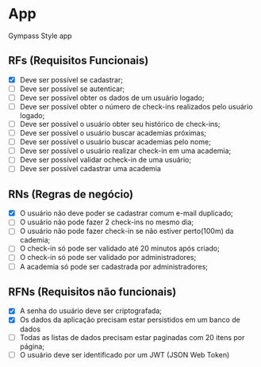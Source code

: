 # App

Gympass Style app

## RFs (Requisitos Funcionais)

- [x] Deve ser possível se cadastrar;
- [ ] Deve ser possível se autenticar;
- [ ] Deve ser possível obter os dados de um usuário logado;
- [ ] Deve ser possível obter o número de check-ins realizados pelo usuário logado;
- [ ] Deve ser possível o usuário obter seu histórico de check-ins;
- [ ] Deve ser possível o usuário buscar academias próximas;
- [ ] Deve ser possível o usuário buscar academias pelo nome;
- [ ] Deve ser possível o usuário realizar check-in em uma academia;
- [ ] Deve ser possível validar ocheck-in de uma usuário;
- [ ] Deve ser possível cadastrar uma academia

## RNs (Regras de negócio)

- [x] O usuário não deve poder se cadastrar comum e-mail duplicado;
- [ ] O usuário não pode fazer 2 check-ins no mesmo dia;
- [ ] O usuário não pode fazer check-in se não estiver perto(100m) da cademia;
- [ ] O check-in só pode ser validado até 20 minutos após criado;
- [ ] O check-in só pode ser validado por administradores;
- [ ] A academia só pode ser cadastrada por administradores;

## RFNs (Requisitos não funcionais)

- [x] A senha do usuário deve ser criptografada;
- [x] Os dados da aplicação precisam estar persistidos em um banco de dados
- [ ] Todas as listas de dados precisam estar paginadas com 20 itens por página;
- [ ] O usuário deve ser identificado por um JWT (JSON Web Token)
